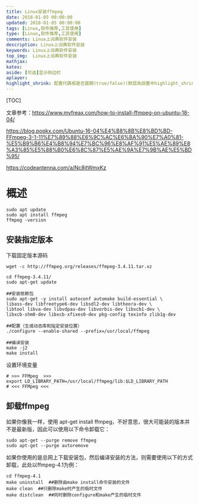 ```yaml
---
title: Linux安装ffmpeg
date: 2018-01-05 00:00:00
updated: 2018-01-05 00:00:00
tags: [Linux,软件推荐,工具使用]
type: [Linux,软件推荐,工具使用]
comments: Linux上词典软件安装
description: Linux上词典软件安装
keywords: Linux上词典软件安装
top_img:  Linux上词典软件安装
mathjax:
katex:
aside: [可选]显示侧边栏
aplayer:
highlight_shrink: 配置代碼框是否展開(true/false)(默認為設置中highlight_shrink的配置)
---
```


[TOC]

文章参考：https://www.myfreax.com/how-to-install-ffmpeg-on-ubuntu-18-04/

https://blog.popkx.com/Ubuntu-16-04%E4%B8%8B%E8%BD%BD-FFmpeg-3-1-11%E7%89%88%E6%9C%AC%E6%BA%90%E7%A0%81-%E5%B9%B6%E4%B8%94%E7%BC%96%E8%AF%91%E5%AE%89%E8%A3%85%E5%88%B0%E6%8C%87%E5%AE%9A%E7%9B%AE%E5%BD%95/

https://codeantenna.com/a/Nc8jtWmxKz

# 概述





```shell
sudo apt update
sudo apt install ffmpeg
ffmpeg -version
```





## 安装指定版本

下载固定版本源码

```
wget -c http://ffmpeg.org/releases/ffmpeg-3.4.11.tar.xz

cd ffmpeg-3.4.11/
sudo apt-get update

##安装依赖包
sudo apt-get -y install autoconf automake build-essential \
libass-dev libfreetype6-dev libsdl2-dev libtheora-dev \
libtool libva-dev libvdpau-dev libvorbis-dev libxcb1-dev \
libxcb-shm0-dev libxcb-xfixes0-dev pkg-config texinfo zlib1g-dev

##配置（生成动态库和指定安装位置）
./configure --enable-shared --prefix=/usr/local/ffmpeg  

##编译安装
make -j2
make install
```





设置环境变量

```
# >>> FFMpeg  >>>
export LD_LIBRARY_PATH=/usr/local/ffmpeg/lib:$LD_LIBRARY_PATH
# <<< FFMpeg <<<
```



## 卸载ffmpeg

如果你像我一样，使用 apt-get install ffmpeg，不好意思，很大可能装的版本并不是最新版，因此可以使用以下命令卸载它：

```
sudo apt-get --purge remove ffmpeg
sudo apt-get --purge autoremove
```

如果你使用的是总网上下载安装包，然后编译安装的方法，则需要使用以下的方式卸载，此处以ffmpeg-4.1为例：

```
cd ffmpeg-4.1
make uninstall  ##删除由make install命令安装的文件
make clean  ##只删除make时产生的临时文件
make distclean  ##同时删除configure和make产生的临时文件
```

